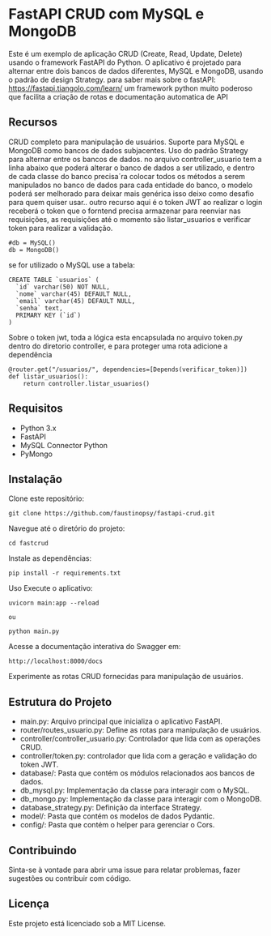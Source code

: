 # FastAPI CRUD com MySQL e MongoDB
Este é um exemplo de aplicação CRUD (Create, Read, Update, Delete) usando o framework FastAPI do Python. O aplicativo é projetado para alternar entre dois bancos de dados diferentes, MySQL e MongoDB, usando o padrão de design Strategy.
para saber mais sobre o fastAPI: https://fastapi.tiangolo.com/learn/
um framework python muito poderoso que facilita a criação de rotas e documentação automatica de API

## Recursos
CRUD completo para manipulação de usuários.
Suporte para MySQL e MongoDB como bancos de dados subjacentes.
Uso do padrão Strategy para alternar entre os bancos de dados.
no arquivo controller_usuario tem a linha abaixo que poderá alterar o banco de dados a ser utilizado, 
e dentro de cada classe do banco precisa´ra colocar todos os métodos a serem manipulados no banco de dados para cada entidade do banco, o modelo poderá ser melhorado para deixar mais genérica isso deixo como desafio para quem quiser usar..
outro recurso aqui é o token JWT ao realizar o login receberá o token que o forntend precisa armazenar para reenviar nas requisições, as requisições até o momento são listar_usuarios e verificar token para realizar a validação.

```
#db = MySQL()
db = MongoDB()

```
se for utilizado o MySQL use a tabela:

```
CREATE TABLE `usuarios` (
  `id` varchar(50) NOT NULL,
  `nome` varchar(45) DEFAULT NULL,
  `email` varchar(45) DEFAULT NULL,
  `senha` text,
  PRIMARY KEY (`id`)
)

```

Sobre o token jwt, toda a lógica esta encapsulada no arquivo token.py dentro do diretorio controller, e para proteger uma rota adicione a dependência

```
@router.get("/usuarios/", dependencies=[Depends(verificar_token)])
def listar_usuarios():
    return controller.listar_usuarios()
```

## Requisitos
- Python 3.x
- FastAPI
- MySQL Connector Python
- PyMongo
## Instalação
Clone este repositório:
```
git clone https://github.com/faustinopsy/fastapi-crud.git
```

Navegue até o diretório do projeto:
```
cd fastcrud
```
Instale as dependências:
```
pip install -r requirements.txt
```
Uso
Execute o aplicativo:
```
uvicorn main:app --reload

ou 

python main.py
```
Acesse a documentação interativa do Swagger em:
```
http://localhost:8000/docs
```
Experimente as rotas CRUD fornecidas para manipulação de usuários.
## Estrutura do Projeto
- main.py: Arquivo principal que inicializa o aplicativo FastAPI.
- router/routes_usuario.py: Define as rotas para manipulação de usuários.
- controller/controller_usuario.py: Controlador que lida com as operações CRUD.
- controller/token.py: controlador que lida com a geração e validação do token JWT.
- database/: Pasta que contém os módulos relacionados aos bancos de dados.
- db_mysql.py: Implementação da classe para interagir com o MySQL.
- db_mongo.py: Implementação da classe para interagir com o MongoDB.
- database_strategy.py: Definição da interface Strategy.
- model/: Pasta que contém os modelos de dados Pydantic.
- config/: Pasta que contém o helper para gerenciar o Cors.
## Contribuindo
Sinta-se à vontade para abrir uma issue para relatar problemas, fazer sugestões ou contribuir com código.

## Licença
Este projeto está licenciado sob a MIT License.